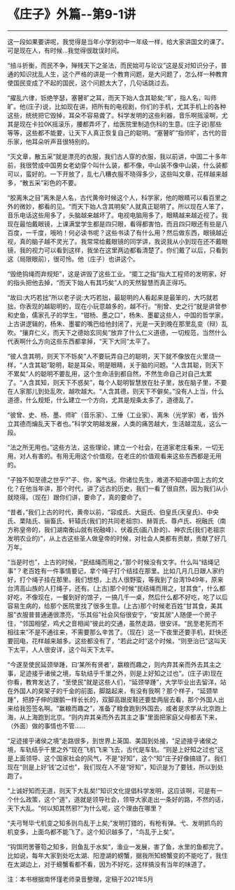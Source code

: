 # 《庄子》外篇--第9-1讲

------

这一段如果要讲呢，我觉得是当年小学到初中一年级一样，给大家讲国文的课了。可是现在人，有时候...我觉得很耽误时间。

“掊斗折衡，而民不争，殚残天下之圣法，而民始可与论议”这是反对知识分子，普通的知识扰乱人生，这个严格的讲是一个教育问题，是大问题了，怎么样一种教育使国民变成了不起的国民，这个问题太大了，几句话跳过去。

“擢乱六律，铄绝竽瑟，塞瞽旷之耳，而天下始人含其聪矣;”旷，指人名，叫师旷。他(庄子)说，比如现在讲，把所有的电视剧，你们的手机，尤其手机上的各种这些，统统把它毁掉，耳朵不容易聋了。科学发明的这些利器，音乐啊摇滚啊，尤其是现在卡拉0K摇滚乐，腰都弄坏了，给医院里制造伤科的生意。(庄子说)那些等等，这些都不能要，让天下人真正恢复自己的聪明。“塞瞽旷”指师旷，古代的音乐家，他耳朵听声音很特别的。

“灭文章，散五采”就是漂亮的衣服，我们古人穿的衣服，我以前讲，中国二十多年前，我很赞成中国男女老幼穿个叫什么装，都不像，中山装不像中山装，什么装都可以，蛮好的。一下开放了，乱七八糟衣服不晓得多少，这些叫文章，花样越来越多，“散五采”彩色的不要。

“胶离朱之目”离朱是人名，古代黄帝时候这个人，科学家，他的眼睛可以看百里之外的微妙，都看的见。“而天下始人含其明矣”人就真正聪明了。所以现在人笨了，音乐电话这些用多了，头脑越来越坏了。电视电脑用多了，眼睛越来越近视了。我现在最怕戴眼镜，上课满堂学生都是四只眼，看得都害怕，而且四只眼还有些是八百度，一千度，哦哟！何必读书呢？这些书读了有什么用？然后做东西，眼镜越近视，真的脑子越不灵光了。我常常给戴眼镜的同学讲，我说我从小到现在还不戴眼镜，我的视力可以看到这样，我坐在这里两边都看清楚了。你们戴了以后，只看到这（局限眼前），很可怜。他（庄子）也讲这个。

“毁绝钩绳而弃规矩”，这是讲毁了这些工业。“擺工之指”指大工程师的发明家，好的指头把他去掉，“而天下始人有其巧矣”人的天然智慧而真正得巧。

“故曰:大巧若拙”所以老子说:大巧若拙，最聪明的人看起来是最笨的，大巧就若拙，你表现的越聪明的，现在小玩意越多的，越不行。“削曾、史之行”就是讲曾参和史鱼，儒家孔子的学生，“钳杨、墨之口”，杨朱、墨翟这些人，中国的哲学家，上古讲逻辑的，杨朱、墨翟的嘴巴给他封闭了，光是一天到晚在那里乱变（辩）乱吹。“攘弃仁义，而天下之德始玄同矣”放弃了什么仁义道德，一切规范，当然什么代表啊什么方向这些东西都拿掉，“天下大同”太平了。

“彼人含其明，则天下不铄矣”人不要玩弄自己的聪明，天下就不像放在火里烧一样，“人含其聪”聪明，聪是耳朵，明是眼睛，关于脑的问题。“人含其聪，则天下不累矣”人的聪明不要乱用，这个生命活到都自然，不然生命自己对自己太累了。“人含其知，则天下不惑矣”，每个人聪明智慧放在肚子里，放在脑子里，不要在人家那儿到处乱吹，越吹越大。“人含其德，则天下不僻矣。”没有人上当，什么道德，什么规矩，什么建立一个方向，尤其是规条太多了，道德乱了。

“彼曾、史、杨、墨、师旷（音乐家）、工倕（工业家）、离朱（光学家）者，皆外立其德而爚乱天下者也。”科学文明越发展，人类的痛苦越大，生活越混乱，这么一段。

“法之所无用也。”这些方法，这些理论，建立一个社会，在道家老庄看来，一切无用，对人有害的。有用无用这个价值观，在老庄的价值观看来这些东西都是无用的。

“子独不知至德之世乎?”子、你，客气话。你诸位先生，难道不知道中国上古的文化？在他当年讲，那个时代，讲了远古的历史，我们一看了很自然，因为我们从小就晓得。（现在）跟你们讲，要命了，真的要命了。

“昔者，”我们上古的时代，黄帝以前，“容成氏、大庭氏、伯皇氏(天皇氏)、中央氏、栗陆氏、骊畜氏、轩辕氏(我们的共同老祖宗)、赫胥氏、尊卢氏、祝融氏（南方称皇帝的，我们湖南衡山就有祝融峰）、伏羲氏(画八卦的)、神农氏(我们老祖宗发明农业的)”，从上古这些圣人做皇帝的时候，对社会人类都有贡献，贡献了好几万年。

“当是时也”，上古的时候，“民结绳而用之，”那个时候没有文字。什么叫“结绳记事”？老百姓有一件事情要记，拿个绳子打个结挂在那里。比如几月几日跟人家约好，打个绳子挂在那里。我们想想，上古人很野蛮，等我到了台湾1949年，原来台湾高山族的人打绳子，还有。(上古)那个时候“民结绳而用之，甘其食”，什么都好吃，不像现在，一餐到好的馆子，一搞几千一桌，然后什么都不好吃，吃了以后容易生病的，给那个医院里找了很多生意。(上古)那个时候老百姓“甘其食，美其服”衣服普普通通很漂亮，“乐其俗”社会风俗很安宁，“安其居”人随便一个房子住，“邻国相望，鸡犬之音相闻”彼此的交通，虽然走路，很安详。“民至老死而不相往来”不是不通往来，不需要那么辛苦了。（现在）这一下夜里还要手机，赶快还要回电，花样越来越多。这些都没有了，“若此之时”这个时候，“则至治已”这叫天下太平，人人很安详，这个叫天下太平。

“今遂至使民延颈举踵，曰‘某所有贤者’，嬴粮而趣之，则内弃其亲而外去其主之事，足迹接乎诸侯之境，车轨结乎千里之外，则是上好知之过也”。(庄子讲)现在你看，教育发达了，“至使民”就是这些人们，“延颈举踵”，大学毕业出去留洋，站在外国人的臭架子的千金的前面，脚踮起来，有没有我啊？那个样子，“延颈举踵”，把脖子伸的跟鹅一样长长的，双脚高跟皮鞋还要垫两层去看，那个外国人出来给我签签名啊。“赢粮而趣之”，准备了粮食跑到外国去，或者是求学从北京跑上海，从上海跑到北京。“则内弃其亲而外去其主之事”里面把家庭父母都丢下来，（外面）做的事情也不管……

“足迹接乎诸侯之境”走路很多，到世界上英国、美国到处接，“足迹接乎诸侯之境，车轨结乎千里之外”现在飞机飞来飞去，古代是车轨。“则是上好知之过也”这是上面领导、这个国家社会的风气，不是“好知”，这个“知”庄子好像搞错了。我们现在“则是上好‘钱’之过也”，我们现在人不是“好知”，知识是为了要钱，所以到处跑了。

“上诚好知而无道，则天下大乱矣!”知识文化提倡科学发明，这应该啊，可是有一个什么政策，这个“道”，道就是领导社会，领导大家走出一条好的路，不然的话，天下大乱。“何以知其然邪?”为什么呢，这个理由在哪里？

“夫弓弩毕弋机变之知多则鸟乱于上矣;”发明打猎的，有枪有弹。弋、发明抓鸟的机变多，上面鸟都不能飞了。这个知识越多了，“鸟乱于上矣”。

“钩饵罔罟罾笱之知多，则鱼乱于水矣”，渔业一发展，害了鱼，水里的鱼都完了。比如说，每年大家到处吃太湖、阳澄湖的螃蟹，据我所知螃蟹变的不能吃了，我住在太湖边上，对于螃蟹看都不看，因为不好吃，这样搞没有当年的味道了。

注：本书根据南怀瑾老师录音整理，定稿于2021年5月
